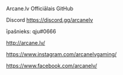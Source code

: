 Arcane.lv Officiālais GitHub

Discord https://discord.gg/arcanelv

īpašnieks: qju#0666


http://arcane.lv/

https://www.instagram.com/arcanelvgaming/

https://www.facebook.com/arcanelv/
